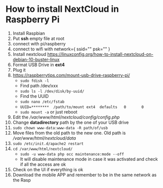 # How to install NextCloud in Raspberry Pi

1. Install Raspbian
2. Put **ssh** empty file at root
3. connect with pi/raspberry
4. connect to wifi with
	network={
	  ssid=""
	  psk=""
	  }
  5. Install nextcloud https://linuxconfig.org/how-to-install-nextcloud-on-debian-10-buster-linux
  6. Format USB Drive in **ext4**
  7. Plug it 
  8. https://raspberrytips.com/mount-usb-drive-raspberry-pi/
	  - `sudo fdisk -l`
	  - Find path /dev/xxx
	  -   `sudo ls -l /dev/disk/by-uuid/`
	  - Find the UUID
	  -  `sudo nano /etc/fstab`
	  - `UUID=********  /path/to/mount ext4  defaults   0       0`
	   - `sudo mount -a` or just reboot
  9. Edit the */var/www/html/nextcloud/config/config.php*
  10. Change **datadirectory** path by the one of your USB drive 
  11. `sudo chown www-data:www-data -R path/of/usb`
  12. Move files from the old path to the new one. Old path is */var/www/html/nextcloud/data*
  13. `sudo /etc/init.d/apache2 restart`
  14. `cd /var/www/html/nextcloud/`
	  - `sudo -u www-data php occ maintenance:mode --off`
	  - It will disable maintenance mode in case it was activated and check if all the access are ok
  15. Check on the UI if everything is ok 
  16. Download the mobile APP and remember to be in the same network as the Rasp
